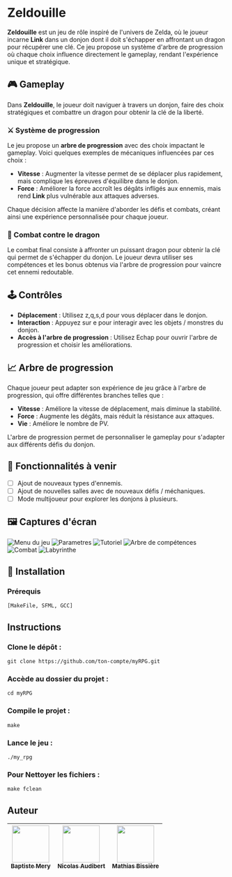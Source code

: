 # Zeldouille

**Zeldouille** est un jeu de rôle inspiré de l'univers de Zelda, où le joueur incarne **Link** dans un donjon dont il doit s'échapper en affrontant un dragon pour récupérer une clé. Ce jeu propose un système d'arbre de progression où chaque choix influence directement le gameplay, rendant l'expérience unique et stratégique.

## 🎮 Gameplay

Dans **Zeldouille**, le joueur doit naviguer à travers un donjon, faire des choix stratégiques et combattre un dragon pour obtenir la clé de la liberté.

### ⚔️ Système de progression

Le jeu propose un **arbre de progression** avec des choix impactant le gameplay. Voici quelques exemples de mécaniques influencées par ces choix :

- **Vitesse** : Augmenter la vitesse permet de se déplacer plus rapidement, mais complique les épreuves d'équilibre dans le donjon.
- **Force** : Améliorer la force accroît les dégâts infligés aux ennemis, mais rend **Link** plus vulnérable aux attaques adverses.
  
Chaque décision affecte la manière d'aborder les défis et combats, créant ainsi une expérience personnalisée pour chaque joueur.

### 🐉 Combat contre le dragon

Le combat final consiste à affronter un puissant dragon pour obtenir la clé qui permet de s'échapper du donjon. Le joueur devra utiliser ses compétences et les bonus obtenus via l'arbre de progression pour vaincre cet ennemi redoutable.

## 🕹️ Contrôles

- **Déplacement** : Utilisez z,q,s,d pour vous déplacer dans le donjon.
- **Interaction** : Appuyez sur e pour interagir avec les objets / monstres du donjon.
- **Accès à l'arbre de progression** : Utilisez Echap pour ouvrir l'arbre de progression et choisir les améliorations.

## 📈 Arbre de progression

Chaque joueur peut adapter son expérience de jeu grâce à l'arbre de progression, qui offre différentes branches telles que :

- **Vitesse** : Améliore la vitesse de déplacement, mais diminue la stabilité.
- **Force** : Augmente les dégâts, mais réduit la résistance aux attaques.
- **Vie** : Améliore le nombre de PV.

L'arbre de progression permet de personnaliser le gameplay pour s'adapter aux différents défis du donjon.

## 🚧 Fonctionnalités à venir

- [ ] Ajout de nouveaux types d'ennemis.
- [ ] Ajout de nouvelles salles avec de nouveaux défis / méchaniques.
- [ ] Mode multijoueur pour explorer les donjons à plusieurs.

## 🖼️ Captures d'écran

![Menu du jeu](https://github.com/TTG-Phyros/repositoriesPhotos/blob/main/MyRPG/Zeldouille_Menu.png)
![Parametres](https://github.com/TTG-Phyros/repositoriesPhotos/blob/main/MyRPG/Zeldouille_Settings.png)
![Tutoriel](https://github.com/TTG-Phyros/repositoriesPhotos/blob/main/MyRPG/Zeldouille_Start.png)
![Arbre de compétences](https://github.com/TTG-Phyros/repositoriesPhotos/blob/main/MyRPG/Zeldouille_Skills.png)
![Combat](https://github.com/TTG-Phyros/repositoriesPhotos/blob/main/MyRPG/Zeldouille_Combat.png)
![Labyrinthe](https://github.com/TTG-Phyros/repositoriesPhotos/blob/main/MyRPG/Zeldouille_Eau.png)

## 🚀 Installation
### Prérequis

    [MakeFile, SFML, GCC]

## Instructions

### Clone le dépôt :

    git clone https://github.com/ton-compte/myRPG.git

### Accède au dossier du projet :

    cd myRPG

### Compile le projet :

    make

### Lance le jeu :

    ./my_rpg

### Pour Nettoyer les fichiers :

    make fclean

## Auteur

| [<img src="https://github.com/BaptisteMERY.png?size=85" width=85><br><sub>Baptiste Mery</sub>](https://github.com/BaptisteMERY) | [<img src="https://github.com/TTG-Phyros.png?size=85" width=85><br><sub>Nicolas Audibert</sub>](https://github.com/TTG-Phyros) | [<img src="https://github.com/Mathiasbiss.png?size=85" width=85><br><sub>Mathias Bissière</sub>](https://github.com/Mathiasbiss)
| :---: | :---: | :---: |
